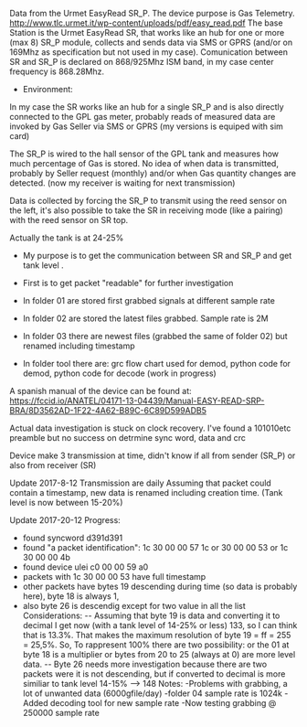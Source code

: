 Data from the Urmet EasyRead SR_P. The device purpose is Gas 
Telemetry. 
http://www.tlc.urmet.it/wp-content/uploads/pdf/easy_read.pdf
The base Station is the Urmet EasyRead SR, that works 
like an hub for one or more (max 8) SR_P module, collects and sends data 
via SMS or GPRS (and/or on 169Mhz  as specification but not used in my case).
Comunication between SR and SR_P is declared on 868/925Mhz ISM band, 
in my case center frequency is 868.28Mhz. 

- Environment:

In my case the SR works like an hub for a single SR_P and is also directly 
connected to the GPL gas meter, probably reads of measured data are 
invoked by Gas Seller via SMS or GPRS (my versions is equiped with sim card)

The SR_P is wired to the hall sensor of the GPL tank and measures how much 
percentage of Gas is stored. No idea of when data is transmitted, probably 
by Seller request (monthly) and/or when Gas quantity changes are detected. 
(now my receiver is waiting for next transmission)

Data is collected by forcing the SR_P to transmit using the reed sensor on 
the left, it's also possible to take the SR in receiving mode (like a pairing)
with the reed sensor on SR top.

Actually the tank is at 24-25%

- My purpose is to get the communication between SR and SR_P and get tank level .
- First is to get packet "readable" for further investigation

- In folder 01 are stored first grabbed signals at different sample rate 

- In folder 02 are stored the latest files grabbed. Sample rate is 2M 

- In folder 03 there are newest files (grabbed the same of folder 02) but renamed including   timestamp

- In folder tool there are: grc flow chart used for demod, python code for demod, python code for decode (work in progress)
  
A spanish manual of the device can be found at: https://fccid.io/ANATEL/04171-13-04439/Manual-EASY-READ-SRP-BRA/8D3562AD-1F22-4A62-B89C-6C89D599ADB5

Actual data investigation is stuck on clock recovery. I've found a 101010etc 
preamble but no success on detrmine sync word, data and crc

Device make 3 transmission at time, didn't know if all from sender (SR_P) or
also from receiver (SR)

Update 2017-8-12
Transmission are daily
Assuming that packet could contain a timestamp, new data is renamed including creation time. (Tank level is now between 15-20%) 

Update 2017-20-12
Progress:
- found syncword d391d391
- found "a packet identification": 1c 30 00 00 57 1c or 30 00 00 53 or 1c 30 00 00 4b
- found device ulei c0 00 00 59 a0
- packets with 1c 30 00 00 53 have full timestamp
- other packets have bytes 19 descending during time (so data is probably here), byte 18 is always 1, 
- also byte 26 is descendig except for two value in all the list
Considerations:
-- Assuming that byte 19 is data and converting it to decimal I get now (with a tank level of 14-25% or less) 133, so I can think that is 13.3%. That makes the maximum resolution of byte 19 = ff = 255 = 25,5%. So, To rappresent 100% there are two possibility: or the 01 at byte 18 is a multiplier or bytes from 20 to 25 (always at 0) are more level data. 
-- Byte 26 needs more investigation because there are two packets were it is not descending, but if converted to decimal is more similiar to tank level 14-15% --> 148
Notes: 
-Problems with grabbing, a lot of unwanted data (6000gfile/day)
-folder 04 sample rate is 1024k
-Added decoding tool for new sample rate
-Now testing grabbing @ 250000 sample rate
